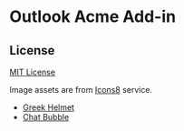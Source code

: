 # Outlook Acme Add-in


## License

[MIT License](LICENSE)

Image assets are from [Icons8](https://icons8.com/) service.

* [Greek Helmet](https://icons8.com/icon/ZaOCyh5XGHMQ/greek-helmet)
* [Chat Bubble](https://icons8.com/icon/mQmmV973SBVQ/chat-bubble)
